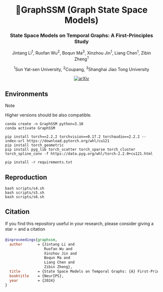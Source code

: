 <div align="center">
<h1> 🐍GraphSSM (Graph State Space Models)</h1>
<h3>State Space Models on Temporal Graphs: A First-Principles Study</h3>

Jintang Li<sup>1</sup>, Ruofan Wu<sup>2</sup>, Boqun Ma<sup>3</sup>, Xinzhou Jin<sup>1</sup>, Liang Chen<sup>1</sup>, Zibin Zheng<sup>1</sup>

<sup>1</sup>Sun Yat-sen University, <sup>2</sup>Coupang, <sup>3</sup>Shanghai Jiao Tong University
 

[![arXiv](https://img.shields.io/badge/arXiv-2406.00943-b31b1b.svg)](https://arxiv.org/abs/2406.00943)

</div>

## Environments
> [!NOTE]
> Higher versions should be also compatible.

```
conda create -n GraphSSM python=3.10
conda activate GraphSSM

pip install torch==2.2.2 torchvision==0.17.2 torchaudio==2.2.2 --index-url https://download.pytorch.org/whl/cu121
pip install torch_geometric
pip install pyg_lib torch_scatter torch_sparse torch_cluster torch_spline_conv -f https://data.pyg.org/whl/torch-2.2.0+cu121.html

pip install -r requirements.txt
```

## Reproduction

```
bash scripts/s4.sh
bash scripts/s5.sh
bash scripts/s6.sh
```

## Citation
If you find this repository useful in your research, please consider giving a star ⭐ and a citation

```bib
@inproceedings{graphssm,
  author       = {Jintang Li and
                  Ruofan Wu and
                  Xinzhou Jin and
                  Boqun Ma and
                  Liang Chen and
                  Zibin Zheng},
  title        = {State Space Models on Temporal Graphs: {A} First-Principles Study},
  booktitle    = {NeurIPS},
  year         = {2024}
}
```

